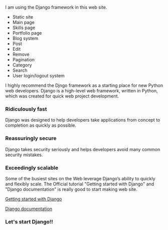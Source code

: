 I am using the Django framework in this web site.

* Static site
 * Main page
 * Skills page
 * Portfolio page
* Blog system
 * Post
 * Edit
 * Remove
 * Pagination
 * Category
 * Search
* User login/logout system

I highly recommend the Djngo framework as a starting place for new Python web developers.
Django is a high-level web framework, written in Python, which was created for quick web project development.

### Ridiculously fast
Django was designed to help developers take applications from concept to completion as quickly as possible.
### Reassuringly secure
Django takes security seriously and helps developers avoid many common security mistakes.
### Exceedingly scalable
Some of the busiest sites on the Web leverage Django’s ability to quickly and flexibly scale.
The Official tutorial "Getting started with Django" and "Django documentation" is really good to start making web site.

[Getting started with Django](https://www.djangoproject.com/start/)

[Django documentation](https://docs.djangoproject.com/en/2.0/)

### Let's start Django!!
